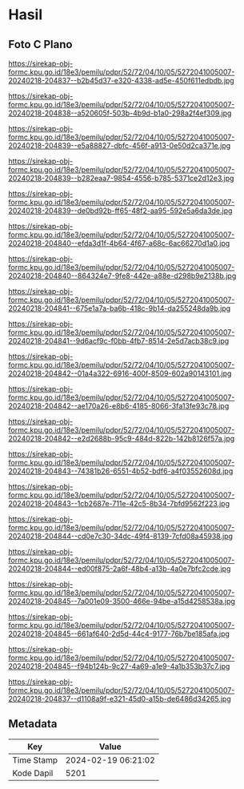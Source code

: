 # Hasil

## Foto C Plano

https://sirekap-obj-formc.kpu.go.id/18e3/pemilu/pdpr/52/72/04/10/05/5272041005007-20240218-204837--b2b45d37-e320-4338-ad5e-450f611edbdb.jpg

https://sirekap-obj-formc.kpu.go.id/18e3/pemilu/pdpr/52/72/04/10/05/5272041005007-20240218-204838--a520605f-503b-4b9d-b1a0-298a2f4ef309.jpg

https://sirekap-obj-formc.kpu.go.id/18e3/pemilu/pdpr/52/72/04/10/05/5272041005007-20240218-204839--e5a88827-dbfc-456f-a913-0e50d2ca371e.jpg

https://sirekap-obj-formc.kpu.go.id/18e3/pemilu/pdpr/52/72/04/10/05/5272041005007-20240218-204839--b282eaa7-9854-4556-b785-5371ce2d12e3.jpg

https://sirekap-obj-formc.kpu.go.id/18e3/pemilu/pdpr/52/72/04/10/05/5272041005007-20240218-204839--de0bd92b-ff65-48f2-aa95-592e5a6da3de.jpg

https://sirekap-obj-formc.kpu.go.id/18e3/pemilu/pdpr/52/72/04/10/05/5272041005007-20240218-204840--efda3d1f-4b64-4f67-a68c-6ac66270d1a0.jpg

https://sirekap-obj-formc.kpu.go.id/18e3/pemilu/pdpr/52/72/04/10/05/5272041005007-20240218-204840--864324e7-9fe8-442e-a88e-d298b9e2138b.jpg

https://sirekap-obj-formc.kpu.go.id/18e3/pemilu/pdpr/52/72/04/10/05/5272041005007-20240218-204841--675e1a7a-ba6b-418c-9b14-da255248da9b.jpg

https://sirekap-obj-formc.kpu.go.id/18e3/pemilu/pdpr/52/72/04/10/05/5272041005007-20240218-204841--9d6acf9c-f0bb-4fb7-8514-2e5d7acb38c9.jpg

https://sirekap-obj-formc.kpu.go.id/18e3/pemilu/pdpr/52/72/04/10/05/5272041005007-20240218-204842--01a4a322-6916-400f-8509-602a90143101.jpg

https://sirekap-obj-formc.kpu.go.id/18e3/pemilu/pdpr/52/72/04/10/05/5272041005007-20240218-204842--ae170a26-e8b6-4185-8066-3fa13fe93c78.jpg

https://sirekap-obj-formc.kpu.go.id/18e3/pemilu/pdpr/52/72/04/10/05/5272041005007-20240218-204842--e2d2688b-95c9-484d-822b-142b8126f57a.jpg

https://sirekap-obj-formc.kpu.go.id/18e3/pemilu/pdpr/52/72/04/10/05/5272041005007-20240218-204843--74381b26-6551-4b52-bdf6-a4f03552608d.jpg

https://sirekap-obj-formc.kpu.go.id/18e3/pemilu/pdpr/52/72/04/10/05/5272041005007-20240218-204843--1cb2687e-711e-42c5-8b34-7bfd9562f223.jpg

https://sirekap-obj-formc.kpu.go.id/18e3/pemilu/pdpr/52/72/04/10/05/5272041005007-20240218-204844--cd0e7c30-34dc-49f4-8139-7cfd08a45938.jpg

https://sirekap-obj-formc.kpu.go.id/18e3/pemilu/pdpr/52/72/04/10/05/5272041005007-20240218-204844--ed00f875-2a6f-48b4-a13b-4a0e7bfc2cde.jpg

https://sirekap-obj-formc.kpu.go.id/18e3/pemilu/pdpr/52/72/04/10/05/5272041005007-20240218-204845--7a001e09-3500-466e-94be-a15d4258538a.jpg

https://sirekap-obj-formc.kpu.go.id/18e3/pemilu/pdpr/52/72/04/10/05/5272041005007-20240218-204845--661af640-2d5d-44c4-9177-76b7be185afa.jpg

https://sirekap-obj-formc.kpu.go.id/18e3/pemilu/pdpr/52/72/04/10/05/5272041005007-20240218-204845--f94b124b-9c27-4a69-a1e9-4a1b353b37c7.jpg

https://sirekap-obj-formc.kpu.go.id/18e3/pemilu/pdpr/52/72/04/10/05/5272041005007-20240218-204837--d1108a9f-e321-45d0-a15b-de6486d34265.jpg


## Metadata

| Key        | Value               |
| ---------- | ------------------- |
| Time Stamp | 2024-02-19 06:21:02 |
| Kode Dapil | 5201                |




